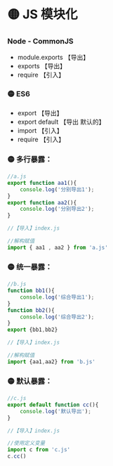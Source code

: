 # 🟡 JS 模块化

### Node - CommonJS
- module.exports 【导出】
- exports 【导出】
- require 【引入】
### 🟡 ES6
- export 【导出】
- export default 【导出 默认的】
- import 【引入】
- require 【引入】
### 🟡 多行暴露：
```typescript
//a.js
export function aa1(){
    console.log('分别导出1');
}
export function aa2(){
    console.log('分别导出2');
}
```
```typescript
//【导入】index.js

//解构赋值
import { aa1 , aa2 } from 'a.js'
```
### 🟡 统一暴露：
```typescript
//b.js
function bb1(){
    console.log('综合导出1');
}
function bb2(){
    console.log('综合导出2');
}
export {bb1,bb2}
```
```typescript
//【导入】index.js

//解构赋值
import {aa1,aa2} from 'b.js'
```
### 🟡 默认暴露：
```typescript
//c.js
export default function cc(){
    console.log('默认导出');
}
```
```typescript
//【导入】index.js

//使用定义变量
import c from 'c.js'
c.cc()
```
